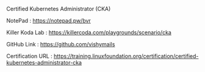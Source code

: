Certified Kubernetes Administrator (CKA)

NotePad : https://notepad.pw/bvr <br>


Killer Koda Lab : https://killercoda.com/playgrounds/scenario/cka <br>


GitHub Link : https://github.com/vishymails

Certification URL : https://training.linuxfoundation.org/certification/certified-kubernetes-administrator-cka
